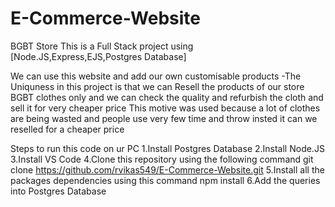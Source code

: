 # E-Commerce-Website
BGBT Store
This is a Full Stack project using [Node.JS,Express,EJS,Postgres Database]

We can use this website and add our own customisable products
-The Uniquness in this project is that we can Resell the products of our store BGBT clothes only and we can check the quality 
  and refurbish the cloth and sell it for very cheaper price
  This motive was used because a lot of clothes are being wasted and people use very few time and throw insted it can we reselled for a cheaper price

Steps to run this code on ur PC
1.Install Postgres Database
2.Install Node.JS
3.Install VS Code 
4.Clone this repository using the following command 
      git clone https://github.com/rvikas549/E-Commerce-Website.git
5.Install all the packages dependencies using this command
      npm install
6.Add the queries into Postgres Database











